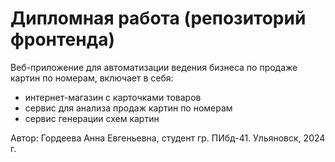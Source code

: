 # Дипломная работа (репозиторий фронтенда)

Веб-приложение для автоматизации ведения бизнеса по продаже картин по номерам, включает в себя:

* интернет-магазин с карточками товаров
* сервис для анализа продаж картин по номерам
* сервис генерации схем картин

Автор: Гордеева Анна Евгеньевна, студент гр. ПИбд-41. Ульяновск, 2024 г.


